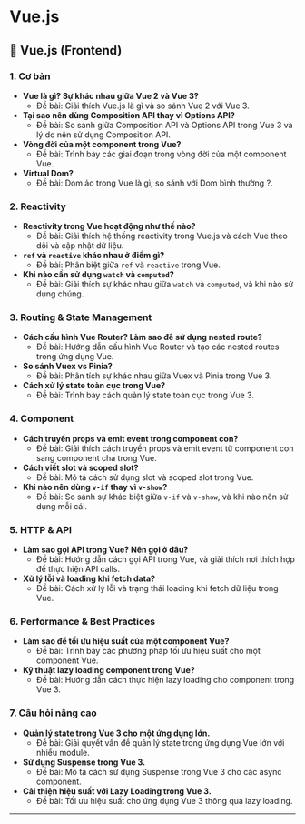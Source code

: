 # Vue.js

## 🎨 Vue.js (Frontend)

### 1. Cơ bản

- **Vue là gì? Sự khác nhau giữa Vue 2 và Vue 3?**
  - Đề bài: Giải thích Vue.js là gì và so sánh Vue 2 với Vue 3.
- **Tại sao nên dùng Composition API thay vì Options API?**
  - Đề bài: So sánh giữa Composition API và Options API trong Vue 3 và lý do nên sử dụng Composition API.
- **Vòng đời của một component trong Vue?**
  - Đề bài: Trình bày các giai đoạn trong vòng đời của một component Vue.
- **Virtual Dom?**
  - Đề bài: Dom ảo trong Vue là gì, so sánh với Dom bình thường ?.

### 2. Reactivity

- **Reactivity trong Vue hoạt động như thế nào?**
  - Đề bài: Giải thích hệ thống reactivity trong Vue.js và cách Vue theo dõi và cập nhật dữ liệu.
- **`ref` và `reactive` khác nhau ở điểm gì?**
  - Đề bài: Phân biệt giữa `ref` và `reactive` trong Vue.
- **Khi nào cần sử dụng `watch` và `computed`?**
  - Đề bài: Giải thích sự khác nhau giữa `watch` và `computed`, và khi nào sử dụng chúng.

### 3. Routing & State Management

- **Cách cấu hình Vue Router? Làm sao để sử dụng nested route?**
  - Đề bài: Hướng dẫn cấu hình Vue Router và tạo các nested routes trong ứng dụng Vue.
- **So sánh Vuex vs Pinia?**
  - Đề bài: Phân tích sự khác nhau giữa Vuex và Pinia trong Vue 3.
- **Cách xử lý state toàn cục trong Vue?**
  - Đề bài: Trình bày cách quản lý state toàn cục trong Vue 3.

### 4. Component

- **Cách truyền props và emit event trong component con?**
  - Đề bài: Giải thích cách truyền props và emit event từ component con sang component cha trong Vue.
- **Cách viết slot và scoped slot?**
  - Đề bài: Mô tả cách sử dụng slot và scoped slot trong Vue.
- **Khi nào nên dùng `v-if` thay vì `v-show`?**
  - Đề bài: So sánh sự khác biệt giữa `v-if` và `v-show`, và khi nào nên sử dụng mỗi cái.

### 5. HTTP & API

- **Làm sao gọi API trong Vue? Nên gọi ở đâu?**
  - Đề bài: Hướng dẫn cách gọi API trong Vue, và giải thích nơi thích hợp để thực hiện API calls.
- **Xử lý lỗi và loading khi fetch data?**
  - Đề bài: Cách xử lý lỗi và trạng thái loading khi fetch dữ liệu trong Vue.

### 6. Performance & Best Practices

- **Làm sao để tối ưu hiệu suất của một component Vue?**
  - Đề bài: Trình bày các phương pháp tối ưu hiệu suất cho một component Vue.
- **Kỹ thuật lazy loading component trong Vue?**
  - Đề bài: Hướng dẫn cách thực hiện lazy loading cho component trong Vue 3.

### 7. Câu hỏi nâng cao

- **Quản lý state trong Vue 3 cho một ứng dụng lớn.**
  - Đề bài: Giải quyết vấn đề quản lý state trong ứng dụng Vue lớn với nhiều module.
- **Sử dụng Suspense trong Vue 3.**
  - Đề bài: Mô tả cách sử dụng Suspense trong Vue 3 cho các async component.
- **Cải thiện hiệu suất với Lazy Loading trong Vue 3.**
  - Đề bài: Tối ưu hiệu suất cho ứng dụng Vue 3 thông qua lazy loading.

---
